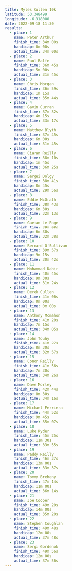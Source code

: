 ```yaml
---
title: Myles Cullen 10k
latitude: 53.348499
longitude: -6.318000
date: 2022-09-18 11:30
results:
  - place: 1
    name: Peter Arthur
    finish_time: 34m 00s
    handicap: 0m 00s
    actual_time: 34m 00s
  - place: 2
    name: Paul Balfe
    finish_time: 36m 45s
    handicap: 5m 00s
    actual_time: 31m 45s
  - place: 3
    name: Chris Morgan
    finish_time: 36m 59s
    handicap: 1m 15s
    actual_time: 35m 44s
  - place: 4
    name: Gavin Curran
    finish_time: 37m 32s
    handicap: 4m 15s
    actual_time: 33m 17s
  - place: 5
    name: Matthew Blyth
    finish_time: 37m 45s
    handicap: 6m 00s
    actual_time: 31m 45s
  - place: 6
    name: Ciaran Reilly
    finish_time: 38m 10s
    handicap: 1m 45s
    actual_time: 36m 25s
  - place: 7
    name: Sergei Dolgy
    finish_time: 38m 41s
    handicap: 8m 45s
    actual_time: 29m 56s
  - place: 8
    name: Eddie McGrath
    finish_time: 38m 43s
    handicap: 6m 30s
    actual_time: 32m 13s
  - place: 9
    name: Gaetan Le Page
    finish_time: 39m 08s
    handicap: 6m 30s
    actual_time: 32m 38s
  - place: 10
    name: Bernard O'Sullivan
    finish_time: 39m 57s
    handicap: 9m 15s
    actual_time: 30m 42s
  - place: 11
    name: Mohammad Dahir
    finish_time: 40m 45s
    handicap: 9m 30s
    actual_time: 31m 24s
  - place: 12
    name: Derek Cullen
    finish_time: 41m 06s
    handicap: 0m 00s
    actual_time: 0m 00s
  - place: 13
    name: Anthony Mcmahon
    finish_time: 41m 20s
    handicap: 7m 15s
    actual_time: 34m 05s
  - place: 14
    name: John Touhy
    finish_time: 41m 27s
    handicap: 8m 30s
    actual_time: 32m 57s
  - place: 15
    name: Conor Reilly
    finish_time: 41m 56s
    handicap: 7m 30s
    actual_time: 34m 26s
  - place: 16
    name: Dave Morley
    finish_time: 42m 44s
    handicap: 8m 30s
    actual_time: 34m 16s
  - place: 17
    name: Michael Ferriera
    finish_time: 44m 52s
    handicap: 9m 45s
    actual_time: 35m 07s
  - place: 18
    name: Luke Ryder
    finish_time: 45m 25s
    handicap: 11m 30s
    actual_time: 33m 55s
  - place: 19
    name: Paddy Reilly
    finish_time: 46m 37s
    handicap: 13m 00s
    actual_time: 33m 37s
  - place: 20 
    name: Tommy Breheny
    finish_time: 47m 14s
    handicap: 11m 00s
    actual_time: 36m 14s
  - place: 21 
    name: Joe Cooper
    finish_time: 49m 20s
    handicap: 14m 00s
    actual_time: 35m 20s
  - place: 22
    name: Stephen Coughlan
    finish_time: 49m 48s
    handicap: 12m 00s
    actual_time: 37m 48s
  - place: 23
    name: Sergi Gordenok
    finish_time: 49m 56s
    handicap: 12m 00s
    actual_time: 37m 56s
---
```

